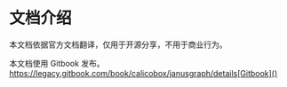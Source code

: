 # 文档介绍


本文档依据官方文档翻译，仅用于开源分享，不用于商业行为。

本文档使用 Gitbook 发布。
https://legacy.gitbook.com/book/calicobox/janusgraph/details[Gitbook]()
